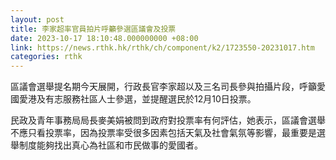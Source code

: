 ```yaml
---
layout: post
title: 李家超率官員拍片呼籲參選區議會及投票
date: 2023-10-17 18:10:48.000000000 +08:00
link: https://news.rthk.hk/rthk/ch/component/k2/1723550-20231017.htm
categories: rthk
---
```


區議會選舉提名期今天展開，行政長官李家超以及三名司長參與拍攝片段，呼籲愛國愛港及有志服務社區人士參選，並提醒選民於12月10日投票。

民政及青年事務局局長麥美娟被問到政府對投票率有何評估，她表示，區議會選舉不應只看投票率，因為投票率受很多因素包括天氣及社會氣氛等影響，最重要是選舉制度能夠找出真心為社區和市民做事的愛國者。
